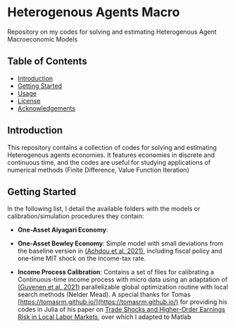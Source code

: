 # Heterogenous Agents Macro 
Repository on my codes for solving and estimating Heterogenous Agent Macroeconomic Models

## Table of Contents
- [Introduction](#introduction)
- [Getting Started](#getting-started)
- [Usage](#usage)
- [License](#license)
- [Acknowledgements](#acknowledgements)

## Introduction
This repository contains a collection of codes for solving and estimating Heterogenous agents economies. It features economies in discrete and continuous time, and the codes are useful for studying applications of numerical methods (Finite Difference, Value Function Iteration)

## Getting Started
In the following list, I detail the available folders with the models or calibration/simulation procedures they contain:

- **One-Asset Aiyagari Economy**:

- **One-Asset Bewley Economy**: Simple model with small deviations from the baseline version in [(Achdou et al. 2021)](https://academic.oup.com/restud/article/89/1/45/6149490), including fiscal policy and one-time MIT shock on the income-tax rate.

- **Income Process Calibration**: Contains a set of files for calibrating a Continuous-time income process with micro data using an adaptation of [(Guvenen et al. 2021)](https://static1.squarespace.com/static/6246570e617f1d3daf55e1c1/t/628e6309b2e01e636b2ee9b3/1653498634356/guvenen-karahan-ozkan-song-econometrica-2021.pdf) parallelizable global optimization routine with local search methods (Nelder Mead). A special thanks for Tomas [https://tomasrm.github.io/](https://tomasrm.github.io/) for providing his codes in Julia of his paper on [Trade Shocks and Higher-Order Earnings Risk in Local
Labor Markets](https://tomasrm.github.io/assets/files/MartinezMello_trade_risk.pdf), over which I adapted to Matlab






